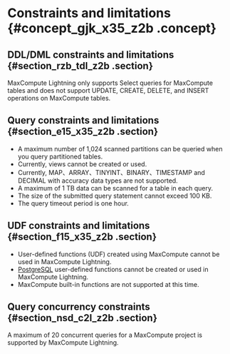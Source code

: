 # Constraints and limitations {#concept_gjk_x35_z2b .concept}

## DDL/DML constraints and limitations {#section_rzb_tdl_z2b .section}

MaxCompute Lightning only supports Select queries for MaxCompute tables and does not support UPDATE, CREATE, DELETE, and INSERT operations on MaxCompute tables.

## Query constraints and limitations {#section_e15_x35_z2b .section}

-   A maximum number of 1,024 scanned partitions can be queried when you query partitioned tables.
-   Currently, views cannot be created or used.
-   Currently, MAP、ARRAY、TINYINT、BINARY、TIMESTAMP and DECIMAL with accuracy data types are not supported.
-   A maximum of 1 TB data can be scanned for a table in each query.
-   The size of the submitted query statement cannot exceed 100 KB.
-   The query timeout period is one hour.

## UDF constraints and limitations {#section_f15_x35_z2b .section}

-   User-defined functions \(UDF\) created using MaxCompute cannot be used in MaxCompute Lightning.
-   [PostgreSQL](https://www.postgresql.org/docs/8.2/static/functions.html) user-defined functions cannot be created or used in MaxCompute Lightning.
-   MaxCompute built-in functions are not supported at this time.

## Query concurrency constraints {#section_nsd_c2l_z2b .section}

A maximum of 20 concurrent queries for a MaxCompute project is supported by MaxCompute Lightning.

